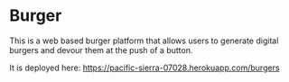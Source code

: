 # Burger

This is a web based burger platform that allows users to generate digital burgers and devour them at the push of a button.

It is deployed here:
https://pacific-sierra-07028.herokuapp.com/burgers